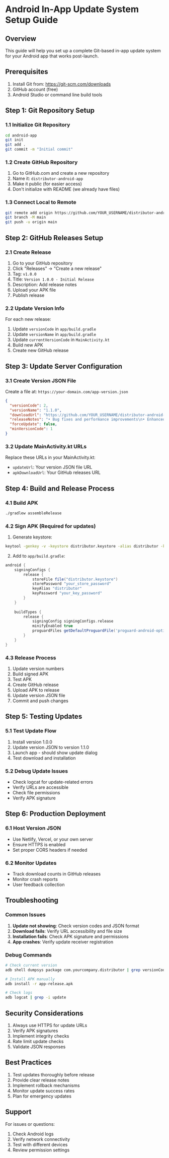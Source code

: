 # Android In-App Update System Setup Guide

## Overview
This guide will help you set up a complete Git-based in-app update system for your Android app that works post-launch.

## Prerequisites
1. Install Git from: https://git-scm.com/downloads
2. GitHub account (free)
3. Android Studio or command line build tools

## Step 1: Git Repository Setup

### 1.1 Initialize Git Repository
```bash
cd android-app
git init
git add .
git commit -m "Initial commit"
```

### 1.2 Create GitHub Repository
1. Go to GitHub.com and create a new repository
2. Name it: `distributor-android-app`
3. Make it public (for easier access)
4. Don't initialize with README (we already have files)

### 1.3 Connect Local to Remote
```bash
git remote add origin https://github.com/YOUR_USERNAME/distributor-android-app.git
git branch -M main
git push -u origin main
```

## Step 2: GitHub Releases Setup

### 2.1 Create Release
1. Go to your GitHub repository
2. Click "Releases" → "Create a new release"
3. Tag: `v1.0.0`
4. Title: `Version 1.0.0 - Initial Release`
5. Description: Add release notes
6. Upload your APK file
7. Publish release

### 2.2 Update Version Info
For each new release:
1. Update `versionCode` in `app/build.gradle`
2. Update `versionName` in `app/build.gradle`
3. Update `currentVersionCode` in `MainActivity.kt`
4. Build new APK
5. Create new GitHub release

## Step 3: Update Server Configuration

### 3.1 Create Version JSON File
Create a file at: `https://your-domain.com/app-version.json`

```json
{
  "versionCode": 2,
  "versionName": "1.1.0",
  "downloadUrl": "https://github.com/YOUR_USERNAME/distributor-android-app/releases/download/v1.1.0/distributor-v1.1.0.apk",
  "releaseNotes": "• Bug fixes and performance improvements\n• Enhanced file upload functionality\n• Better error handling",
  "forceUpdate": false,
  "minVersionCode": 1
}
```

### 3.2 Update MainActivity.kt URLs
Replace these URLs in your MainActivity.kt:
- `updateUrl`: Your version JSON file URL
- `apkDownloadUrl`: Your GitHub releases URL

## Step 4: Build and Release Process

### 4.1 Build APK
```bash
./gradlew assembleRelease
```

### 4.2 Sign APK (Required for updates)
1. Generate keystore:
```bash
keytool -genkey -v -keystore distributor.keystore -alias distributor -keyalg RSA -keysize 2048 -validity 10000
```

2. Add to `app/build.gradle`:
```gradle
android {
    signingConfigs {
        release {
            storeFile file("distributor.keystore")
            storePassword "your_store_password"
            keyAlias "distributor"
            keyPassword "your_key_password"
        }
    }
    
    buildTypes {
        release {
            signingConfig signingConfigs.release
            minifyEnabled true
            proguardFiles getDefaultProguardFile('proguard-android-optimize.txt'), 'proguard-rules.pro'
        }
    }
}
```

### 4.3 Release Process
1. Update version numbers
2. Build signed APK
3. Test APK
4. Create GitHub release
5. Upload APK to release
6. Update version JSON file
7. Commit and push changes

## Step 5: Testing Updates

### 5.1 Test Update Flow
1. Install version 1.0.0
2. Update version JSON to version 1.1.0
3. Launch app - should show update dialog
4. Test download and installation

### 5.2 Debug Update Issues
- Check logcat for update-related errors
- Verify URLs are accessible
- Check file permissions
- Verify APK signature

## Step 6: Production Deployment

### 6.1 Host Version JSON
- Use Netlify, Vercel, or your own server
- Ensure HTTPS is enabled
- Set proper CORS headers if needed

### 6.2 Monitor Updates
- Track download counts in GitHub releases
- Monitor crash reports
- User feedback collection

## Troubleshooting

### Common Issues
1. **Update not showing**: Check version codes and JSON format
2. **Download fails**: Verify URL accessibility and file size
3. **Installation fails**: Check APK signature and permissions
4. **App crashes**: Verify update receiver registration

### Debug Commands
```bash
# Check current version
adb shell dumpsys package com.yourcompany.distributor | grep versionCode

# Install APK manually
adb install -r app-release.apk

# Check logs
adb logcat | grep -i update
```

## Security Considerations
1. Always use HTTPS for update URLs
2. Verify APK signatures
3. Implement integrity checks
4. Rate limit update checks
5. Validate JSON responses

## Best Practices
1. Test updates thoroughly before release
2. Provide clear release notes
3. Implement rollback mechanisms
4. Monitor update success rates
5. Plan for emergency updates

## Support
For issues or questions:
1. Check Android logs
2. Verify network connectivity
3. Test with different devices
4. Review permission settings

